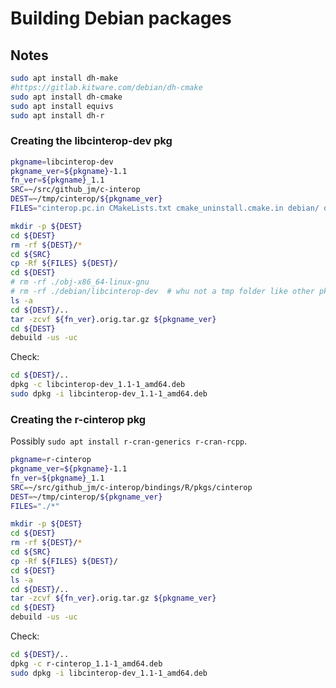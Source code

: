 # Building Debian packages

## Notes

```sh
sudo apt install dh-make
#https://gitlab.kitware.com/debian/dh-cmake
sudo apt install dh-cmake
sudo apt install equivs
sudo apt install dh-r
```

### Creating the libcinterop-dev pkg

```sh
pkgname=libcinterop-dev
pkgname_ver=${pkgname}-1.1
fn_ver=${pkgname}_1.1
SRC=~/src/github_jm/c-interop
DEST=~/tmp/cinterop/${pkgname_ver}
FILES="cinterop.pc.in CMakeLists.txt cmake_uninstall.cmake.in debian/ doc/ include/ LICENSE.txt  README.md"

mkdir -p ${DEST}
cd ${DEST}
rm -rf ${DEST}/*
cd ${SRC}
cp -Rf ${FILES} ${DEST}/
cd ${DEST}
# rm -rf ./obj-x86_64-linux-gnu
# rm -rf ./debian/libcinterop-dev  # whu not a tmp folder like other pkg?
ls -a
cd ${DEST}/..
tar -zcvf ${fn_ver}.orig.tar.gz ${pkgname_ver}
cd ${DEST}
debuild -us -uc 
```

Check:

```sh
cd ${DEST}/..
dpkg -c libcinterop-dev_1.1-1_amd64.deb 
sudo dpkg -i libcinterop-dev_1.1-1_amd64.deb 
```

### Creating the r-cinterop pkg

Possibly `sudo apt install r-cran-generics r-cran-rcpp`. 

```sh
pkgname=r-cinterop
pkgname_ver=${pkgname}-1.1
fn_ver=${pkgname}_1.1
SRC=~/src/github_jm/c-interop/bindings/R/pkgs/cinterop
DEST=~/tmp/cinterop/${pkgname_ver}
FILES="./*"

mkdir -p ${DEST}
cd ${DEST}
rm -rf ${DEST}/*
cd ${SRC}
cp -Rf ${FILES} ${DEST}/
cd ${DEST}
ls -a
cd ${DEST}/..
tar -zcvf ${fn_ver}.orig.tar.gz ${pkgname_ver}
cd ${DEST}
debuild -us -uc 
```

Check:

```sh
cd ${DEST}/..
dpkg -c r-cinterop_1.1-1_amd64.deb 
sudo dpkg -i libcinterop-dev_1.1-1_amd64.deb 
```
